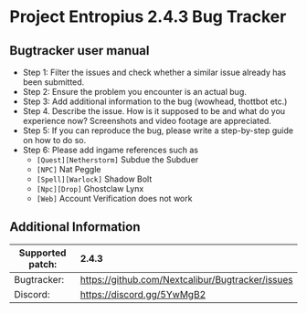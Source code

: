 Project Entropius 2.4.3 Bug Tracker
================================

Bugtracker user manual
-------------------------

- Step 1: Filter the issues and check whether a similar issue already has been submitted.
- Step 2: Ensure the problem you encounter is an actual bug.
- Step 3: Add additional information to the bug (wowhead, thottbot etc.)
- Step 4. Describe the issue. How is it supposed to be and what do you experience now? Screenshots and video footage are appreciated.
- Step 5: If you can reproduce the bug, please write a step-by-step guide on how to do so.
- Step 6: Please add ingame references such as
  * `[Quest][Netherstorm]` Subdue the Subduer<br>
  * `[NPC]` Nat Peggle<br>
  * `[Spell][Warlock]` Shadow Bolt<br>
  * `[Npc][Drop]` Ghostclaw Lynx<br>
  * `[Web]` Account Verification does not work



Additional Information
-------------------------

| Supported patch:  | 2.4.3                                                     |
|-------------------|:----------------------------------------------------------|
| Bugtracker:       | https://github.com/Nextcalibur/Bugtracker/issues          |
| Discord:          | https://discord.gg/5YwMgB2                                |
